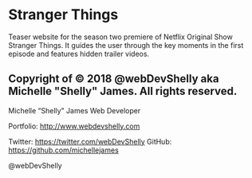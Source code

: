# Stranger Things

Teaser website for the season two premiere of Netflix Original Show Stranger Things. It guides the user through the key moments in the first episode and features hidden trailer videos.

Copyright of &copy; 2018 @webDevShelly aka Michelle "Shelly" James. All rights reserved.
-- 

Michelle “Shelly" James
Web Developer

Portfolio: http://www.webdevshelly.com

Twitter: https://twitter.com/webDevShelly
GitHub: https://github.com/michellejames

@webDevShelly